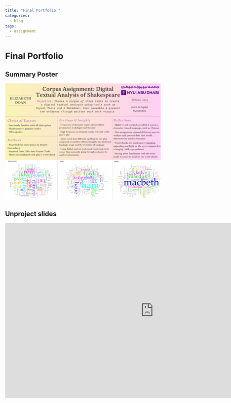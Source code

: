 ```yaml
---
title: "Final Portfolio "
categories:
  - blog
tags:
  - assignment
---
```


# Final Portfolio

## Summary Poster
![Summary Slides](/assets/images/Summaryposter.jpg)

## Unproject slides
<iframe src="https://docs.google.com/presentation/d/e/2PACX-1vQfd4-4GEibQefwHy3C6uGUolZIQx3U38SoHowo4Ilp-Q17Z0uDWjQ-6L1Q48JSIArxidbTRij-qA2Z/embed?start=false&loop=false&delayms=3000" frameborder="0" width="960" height="569" allowfullscreen="true" mozallowfullscreen="true" webkitallowfullscreen="true"></iframe>